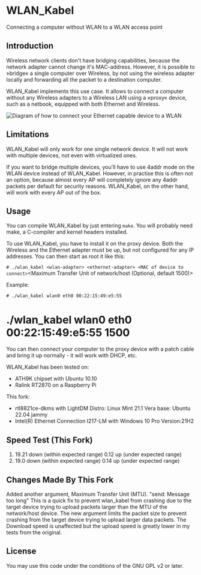 # WLAN_Kabel

Connecting a computer without WLAN to a WLAN access point

## Introduction

Wireless network clients don't have bridging capabilities, because the network adapter cannot change it's MAC-address. However, it is possible to »bridge« a single computer over Wireless, by not using the wireless adapter locally and forwarding all the packet to a destination computer.

WLAN_Kabel implements this use case. It allows to connect a computer without any Wireless adapters to a Wireless LAN using a »proxy« device, such as a netbook, equipped with both Ethernet and Wireless.

![Diagram of how to connect your Ethernet capable device to a WLAN](wlan_kabel.png)

## Limitations

WLAN_Kabel will only work for one single network device. It will not work with multiple devices, not even with virtualized ones.

If you want to bridge multiple devices, you'll have to use 4addr mode on the WLAN device instead of WLAN_Kabel. However, in practise this is often not an option, because almost every AP will completely ignore any 4addr packets per default for security reasons. WLAN_Kabel, on the other hand, will work with every AP out of the box.


## Usage

You can compile WLAN_Kabel by just entering `make`. You will probably need make, a C-compiler and kernel headers installed.

To use WLAN_Kabel, you have to install it on the proxy device. Both the Wireless and the Ethernet adapter must be up, but not configured for any IP addresses. You can then start as root it like this:

`# ./wlan_kabel <wlan-adapter> <ethernet-adapter> <MAC of device to connect>`<Maximum Transfer Unit of network/host (Optional, default 1500)>

Example:

`# ./wlan_kabel wlan0 eth0 00:22:15:49:e5:55`
 # ./wlan_kabel wlan0 eth0 00:22:15:49:e5:55 1500

You can then connect your computer to the proxy device with a patch cable and bring it up normally - it will work with DHCP, etc.

WLAN_Kabel has been tested on:

-  ATH9K chipset with Ubuntu 10.10 
-  Ralink RT2870 on a Raspberry Pi

This fork:

- rtl8821ce-dkms with LightDM Distro: Linux Mint 21.1 Vera base: Ubuntu 22.04 jammy
- Intel(R) Ethernet Connection I217-LM with Windows 10 Pro Version:21H2

## Speed Test (This Fork)
1.
    19.21 down  (within expected range)
    0.12 up     (under expected range)
2.
    19.0 down   (within expected range)
    0.14 up     (under expected range)

## Changes Made By This Fork

Added another argument, Maximum Transfer Unit (MTU).
"send: Message too long"
This is a quick fix to prevent wlan_kabel from crashing due to the target device trying to upload packets larger than the MTU of the network/host device.
The new argument limits the packet size to prevent crashing from the target device trying to upload larger data packets.
The Download speed is unaffected but the upload speed is greatly lower in my tests from the original.

## License

You may use this code under the conditions of the GNU GPL v2 or later.

